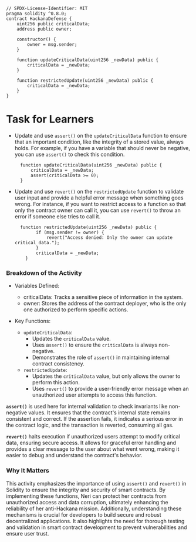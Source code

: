 ```solidity
// SPDX-License-Identifier: MIT
pragma solidity ^0.8.0;
contract HackanaDefense {
    uint256 public criticalData;
    address public owner;

    constructor() {
        owner = msg.sender;
    }

    function updateCriticalData(uint256 _newData) public {
        criticalData = _newData;
    }

    function restrictedUpdate(uint256 _newData) public {
        criticalData = _newData;
    }
}
```

# Task for Learners

- Update and use `assert()` on the `updateCriticalData` function to ensure that an important condition, like the integrity of a stored value, always holds. For example, if you have a variable that should never be negative, you can use `assert()` to check this condition.

  ```solidity
    function updateCriticalData(uint256 _newData) public {
        criticalData = _newData;
        assert(criticalData >= 0);
    }
  ```

- Update and use `revert()` on the `restrictedUpdate` function to validate user input and provide a helpful error message when something goes wrong. For instance, if you want to restrict access to a function so that only the contract owner can call it, you can use `revert()` to throw an error if someone else tries to call it.

  ```solidity
    function restrictedUpdate(uint256 _newData) public {
          if (msg.sender != owner) {
              revert("Access denied: Only the owner can update critical data.");
          }
          criticalData = _newData;
      }
  ```

### Breakdown of the Activity

- Variables Defined:

  - criticalData: Tracks a sensitive piece of information in the system.
  - owner: Stores the address of the contract deployer, who is the only one authorized to perform specific actions.

- Key Functions:
  - `updateCriticalData`:
    - Updates the `criticalData` value.
    - Uses a`ssert()` to ensure the `criticalData` is always non-negative.
    - Demonstrates the role of `assert()` in maintaining internal contract consistency.
  - `restrictedUpdate`:
    - Updates the `criticalData` value, but only allows the owner to perform this action.
    - Uses `revert()` to provide a user-friendly error message when an unauthorized user attempts to access this function.

**`assert()`** is used here for internal validation to check invariants like non-negative values. It ensures that the contract's internal state remains consistent and correct. If the assertion fails, it indicates a serious error in the contract logic, and the transaction is reverted, consuming all gas.

**`revert()`** halts execution if unauthorized users attempt to modify critical data, ensuring secure access. It allows for graceful error handling and provides a clear message to the user about what went wrong, making it easier to debug and understand the contract's behavior.

### Why It Matters

This activity emphasizes the importance of using `assert()` and `revert()` in Solidity to ensure the integrity and security of smart contracts. By implementing these functions, Neri can protect her contracts from unauthorized access and data corruption, ultimately enhancing the reliability of her anti-Hackana mission. Additionally, understanding these mechanisms is crucial for developers to build secure and robust decentralized applications. It also highlights the need for thorough testing and validation in smart contract development to prevent vulnerabilities and ensure user trust.
